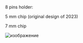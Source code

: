 8 pins holder:

  5 mm chip (original design of 2023)
  
  7 mm chip

![изображение](https://github.com/user-attachments/assets/9965a386-c48d-4d0b-ac8b-79218702e527)
